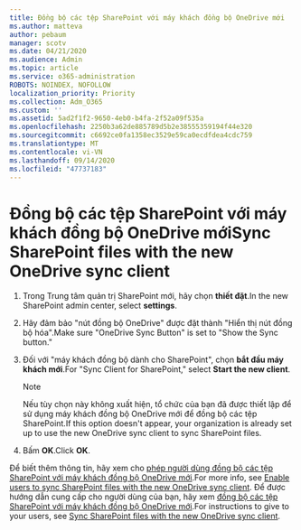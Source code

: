 ```yaml
---
title: Đồng bộ các tệp SharePoint với máy khách đồng bộ OneDrive mới
ms.author: matteva
author: pebaum
manager: scotv
ms.date: 04/21/2020
ms.audience: Admin
ms.topic: article
ms.service: o365-administration
ROBOTS: NOINDEX, NOFOLLOW
localization_priority: Priority
ms.collection: Adm_O365
ms.custom: ''
ms.assetid: 5ad2f1f2-9650-4eb0-b4fa-2f52a09f535a
ms.openlocfilehash: 2250b3a62de885789d5b2e38555359194f44e320
ms.sourcegitcommit: c6692ce0fa1358ec3529e59ca0ecdfdea4cdc759
ms.translationtype: MT
ms.contentlocale: vi-VN
ms.lasthandoff: 09/14/2020
ms.locfileid: "47737183"
---
```

# <a name="sync-sharepoint-files-with-the-new-onedrive-sync-client"></a><span data-ttu-id="d41c0-102">Đồng bộ các tệp SharePoint với máy khách đồng bộ OneDrive mới</span><span class="sxs-lookup"><span data-stu-id="d41c0-102">Sync SharePoint files with the new OneDrive sync client</span></span>

1. <span data-ttu-id="d41c0-103">Trong Trung tâm quản trị SharePoint mới, hãy chọn **thiết đặt**.</span><span class="sxs-lookup"><span data-stu-id="d41c0-103">In the new SharePoint admin center, select **settings**.</span></span>
    
2. <span data-ttu-id="d41c0-104">Hãy đảm bảo "nút đồng bộ OneDrive" được đặt thành "Hiển thị nút đồng bộ hóa".</span><span class="sxs-lookup"><span data-stu-id="d41c0-104">Make sure "OneDrive Sync Button" is set to "Show the Sync button."</span></span>
    
3. <span data-ttu-id="d41c0-105">Đối với "máy khách đồng bộ dành cho SharePoint", chọn **bắt đầu máy khách mới**.</span><span class="sxs-lookup"><span data-stu-id="d41c0-105">For "Sync Client for SharePoint," select **Start the new client**.</span></span>
    
    > [!NOTE]
    > <span data-ttu-id="d41c0-106">Nếu tùy chọn này không xuất hiện, tổ chức của bạn đã được thiết lập để sử dụng máy khách đồng bộ OneDrive mới để đồng bộ các tệp SharePoint.</span><span class="sxs-lookup"><span data-stu-id="d41c0-106">If this option doesn't appear, your organization is already set up to use the new OneDrive sync client to sync SharePoint files.</span></span> 
  
4. <span data-ttu-id="d41c0-107">Bấm **OK**.</span><span class="sxs-lookup"><span data-stu-id="d41c0-107">Click **OK**.</span></span>
    
<span data-ttu-id="d41c0-108">Để biết thêm thông tin, hãy xem cho [phép người dùng đồng bộ các tệp SharePoint với máy khách đồng bộ OneDrive mới](https://go.microsoft.com/fwlink/?linkid=866433).</span><span class="sxs-lookup"><span data-stu-id="d41c0-108">For more info, see [Enable users to sync SharePoint files with the new OneDrive sync client](https://go.microsoft.com/fwlink/?linkid=866433).</span></span> <span data-ttu-id="d41c0-109">Để được hướng dẫn cung cấp cho người dùng của bạn, hãy xem [đồng bộ các tệp SharePoint với máy khách đồng bộ OneDrive mới](https://go.microsoft.com/fwlink/?linkid=866427).</span><span class="sxs-lookup"><span data-stu-id="d41c0-109">For instructions to give to your users, see [Sync SharePoint files with the new OneDrive sync client](https://go.microsoft.com/fwlink/?linkid=866427).</span></span>
  

